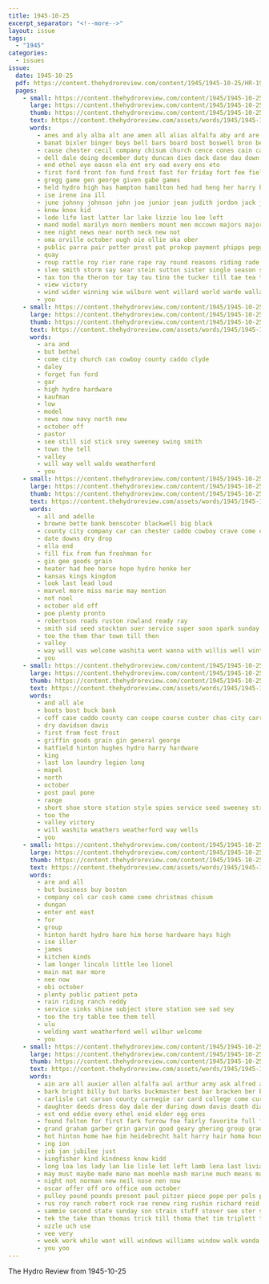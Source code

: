```yaml
---
title: 1945-10-25
excerpt_separator: "<!--more-->"
layout: issue
tags:
  - "1945"
categories:
  - issues
issue:
  date: 1945-10-25
  pdf: https://content.thehydroreview.com/content/1945/1945-10-25/HR-1945-10-25.pdf
  pages:
    - small: https://content.thehydroreview.com/content/1945/1945-10-25/small/HR-1945-10-25-01.jpg
      large: https://content.thehydroreview.com/content/1945/1945-10-25/large/HR-1945-10-25-01.jpg
      thumb: https://content.thehydroreview.com/content/1945/1945-10-25/thumbnails/HR-1945-10-25-01.jpg
      text: https://content.thehydroreview.com/assets/words/1945/1945-10-25/HR-1945-10-25-01.txt
      words:
        - anes and aly alba alt ane amen all alias alfalfa aby ard are american aca ady andrew ante
        - banat bixler binger boys bell bars board bost boswell bron been billion best big both ben baptist brothers bidding bula brother but bert born balance
        - cause chester cecil company chisum church cence cones cain car came carl christ cover colony close coles clear carnegie charman canter city court clinton chest chenoweth cord
        - dell dale doing december duty duncan dies dack dase dau down day dan dust days dox davison
        - end ethel eye eason ela ent ery ead every ens eto
        - first ford front fon fund frost fast for friday fort fee field fan from few
        - gregg game gen george given gabe games
        - held hydro high has hampton hamilton hed had heng her harry hafer hinton howard hurt hansen home
        - ise irene ina ill
        - june johnny johnson john joe junior jean judith jordon jack jeff
        - know knox kid
        - lode life last latter lar lake lizzie lou lee left
        - mand model marilyn morn members mount men mccown majors major most many money mesa mack man mae meas made
        - nee night news near north neck new not
        - oma orville october ough oie ollie oka ober
        - public parra pair potter prost pat prokop payment phipps peggy pian private part paper pene prior par pillion pase plenty posey pie
        - quay
        - roup rattle roy rier rane rape ray round reasons riding rade reber ran
        - slee smith storm say sear stein sutton sister single season school schoo spies sales shown she supper score sins station shows second savy state seim sipe service sunday see stata sien still sheppard send sat
        - tax ton tha theron tor tay tau tino the tucker till tae tea teen tes
        - view victory
        - wind wider winning wie wilburn went willard world warde wallace wee whitman wood water was wife wal with words war wilson while well will winters
        - you
    - small: https://content.thehydroreview.com/content/1945/1945-10-25/small/HR-1945-10-25-02.jpg
      large: https://content.thehydroreview.com/content/1945/1945-10-25/large/HR-1945-10-25-02.jpg
      thumb: https://content.thehydroreview.com/content/1945/1945-10-25/thumbnails/HR-1945-10-25-02.jpg
      text: https://content.thehydroreview.com/assets/words/1945/1945-10-25/HR-1945-10-25-02.txt
      words:
        - ara and
        - but bethel
        - come city church can cowboy county caddo clyde
        - daley
        - forget fun ford
        - gar
        - high hydro hardware
        - kaufman
        - low
        - model
        - news now navy north new
        - october off
        - pastor
        - see still sid stick srey sweeney swing smith
        - town the tell
        - valley
        - will way well waldo weatherford
        - you
    - small: https://content.thehydroreview.com/content/1945/1945-10-25/small/HR-1945-10-25-03.jpg
      large: https://content.thehydroreview.com/content/1945/1945-10-25/large/HR-1945-10-25-03.jpg
      thumb: https://content.thehydroreview.com/content/1945/1945-10-25/thumbnails/HR-1945-10-25-03.jpg
      text: https://content.thehydroreview.com/assets/words/1945/1945-10-25/HR-1945-10-25-03.txt
      words:
        - all and adelle
        - browne bette bank benscoter blackwell big black
        - county city company car can chester caddo cowboy crave come course
        - date downs dry drop
        - ella end
        - fill fix from fun freshman for
        - gin gee goods grain
        - heater had hee horse hope hydro henke her
        - kansas kings kingdom
        - look last lead loud
        - marvel more miss marie may mention
        - not noel
        - october old off
        - poe plenty pronto
        - robertson roads ruston rowland ready ray
        - smith sid seed stockton suer service super soon spark sunday station shoe such saturday see
        - too the them thar town till then
        - valley
        - way will was welcome washita went wanna with willis well winter
        - you
    - small: https://content.thehydroreview.com/content/1945/1945-10-25/small/HR-1945-10-25-04.jpg
      large: https://content.thehydroreview.com/content/1945/1945-10-25/large/HR-1945-10-25-04.jpg
      thumb: https://content.thehydroreview.com/content/1945/1945-10-25/thumbnails/HR-1945-10-25-04.jpg
      text: https://content.thehydroreview.com/assets/words/1945/1945-10-25/HR-1945-10-25-04.txt
      words:
        - and all ale
        - boots bost buck bank
        - coff case caddo county can coope course custer chas city carruth
        - dry davidson davis
        - first from fost frost
        - griffin goods grain gin general george
        - hatfield hinton hughes hydro harry hardware
        - king
        - last lon laundry legion long
        - mapel
        - north
        - october
        - post paul pone
        - range
        - short shoe store station style spies service seed sweeney street
        - too the
        - valley victory
        - will washita weathers weatherford way wells
        - you
    - small: https://content.thehydroreview.com/content/1945/1945-10-25/small/HR-1945-10-25-05.jpg
      large: https://content.thehydroreview.com/content/1945/1945-10-25/large/HR-1945-10-25-05.jpg
      thumb: https://content.thehydroreview.com/content/1945/1945-10-25/thumbnails/HR-1945-10-25-05.jpg
      text: https://content.thehydroreview.com/assets/words/1945/1945-10-25/HR-1945-10-25-05.txt
      words:
        - are and all
        - but business buy boston
        - company col car cosh came come christmas chisum
        - dungan
        - enter ent east
        - for
        - group
        - hinton hardt hydro hare him horse hardware hays high
        - ise iller
        - james
        - kitchen kinds
        - lam longer lincoln little leo lionel
        - main mat mar more
        - nee now
        - obi october
        - plenty public patient peta
        - rain riding ranch reddy
        - service sinks shine subject store station see sad sey
        - too the try table tee them tell
        - ulu
        - welding want weatherford well wilbur welcome
        - you
    - small: https://content.thehydroreview.com/content/1945/1945-10-25/small/HR-1945-10-25-06.jpg
      large: https://content.thehydroreview.com/content/1945/1945-10-25/large/HR-1945-10-25-06.jpg
      thumb: https://content.thehydroreview.com/content/1945/1945-10-25/thumbnails/HR-1945-10-25-06.jpg
      text: https://content.thehydroreview.com/assets/words/1945/1945-10-25/HR-1945-10-25-06.txt
      words:
        - ain are all auxier allen alfalfa aul arthur army ask alfred arkansas and angus american angeles ator ashe
        - bark bright billy but barks buckmaster best bar bracken ber brought bank bill bott bob
        - carlisle cat carson county carnegie car card college come curl call charles clerk collins chong count corn caddo cecil cashier captain carruth clone champion chet cheryl chan class
        - daughter deeds dress day dale der during down davis death dianne dow dinner
        - est end eddie every ethel enid elder egg eres
        - found felton for first fark furrow foe fairly favorite full flowers forth friends far fred frank friend from friendly
        - grand graham garber grin garvin good geary ghering group grant george goltry
        - hot hinton home hae him heidebrecht halt harry hair homa house hedy hey howard head hereford her holiday had horn habit homes hydro
        - ing ion
        - job jan jubilee just
        - kingfisher kind kindness know kidd
        - long loa los lady lan lie lisle let left lamb lena last livia lister lee legion longer later living
        - may must maybe made mane man moehle mash marine much means mal more miss morris merle marks
        - night not norman new neil nose nen now
        - oscar offer off oro office oom october
        - pulley pound pounds present paul pitzer piece pope per pols pearl paoli
        - rus roy ranch robert rock rae renew ring rushin richard reid radio ray road rate red reno row ron ren royal record
        - sammie second state sunday son strain stuff stover see ster shown sunny sleep sally sutton string sister sup special steve steer shank selma steers sary south sae states stay stand sewing show sturdy steady stafford stuck sand sit she scales smith store stump stepp short sale start
        - tek the take than thomas trick till thoma thet tim triplett turner top tail too thing them taina
        - uzzle uch use
        - vee very
        - week work while want will windows williams window walk wanda win weatherford wool was weeks way wald warkentin with walt waller write wee working whistler won well
        - you yoo
---
```


The Hydro Review from 1945-10-25

<!--more-->

